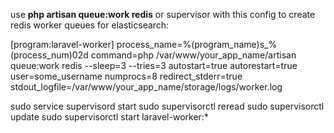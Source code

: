 use **php artisan queue:work redis** or supervisor 
with this config to create redis worker queues for elasticsearch:

[program:laravel-worker]
process_name=%(program_name)s_%(process_num)02d
command=php /var/www/your_app_name/artisan queue:work redis --sleep=3 --tries=3
autostart=true
autorestart=true
user=some_username
numprocs=8
redirect_stderr=true
stdout_logfile=/var/www/your_app_name/storage/logs/worker.log

sudo service supervisord start
sudo supervisorctl reread
sudo supervisorctl update
sudo supervisorctl start laravel-worker:*